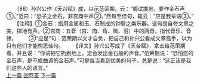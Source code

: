 　　（86）孙兴公作《天台赋》成，以示范荣期，云：“卿试掷地，要作金石声①。”范曰：“恐子之金石，非宫商中声②。”然每至佳句，辄云：“应是我辈语③。”
　　【注释】①金石：指用金属和玉、石制成的钟磬之类乐器。这句是自夸文章之美，掷地有声。②宫商：五音（宫、商、角、微、羽）中的两音，指代音乐、音律。
　　③“应是”句：范荣期以文才自负，把自己和孙兴公看成文章高手，以为只有他们才能构思佳句。
　　【译文】孙兴公写成了《天台赋》，拿去给范荣期看，并且说：“你试把它扔到地上，定会发出金石般的声音。”范荣期说：“恐怕您的金石声，是不成曲调的金石声。”可是每当看到优美的句子，总是说：“这正该是我们这些人的语言。”
<br>[上一篇](04_085) [回卷首](04_000) [下一篇](04_087)
